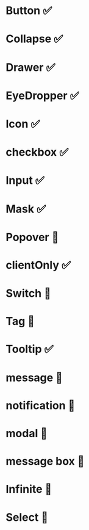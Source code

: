 # Button ✅

# Collapse ✅

# Drawer ✅

# EyeDropper ✅

# Icon ✅

# checkbox ✅

# Input ✅

# Mask ✅

# Popover 🍺

# clientOnly ✅

# Switch 🍺

# Tag 🍺

# Tooltip ✅

# message 🍺

# notification 🍺

# modal 🍺

# message box 🚧

# Infinite 🚧

# Select 🚧
